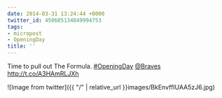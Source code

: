 ```yaml
---
date: 2014-03-31 13:24:44 +0000
twitter_id: 450685134849994753
tags:
- micropost
- OpeningDay
title: ''
---
```


Time to pull out The Formula. [#OpeningDay](https://twitter.com/hashtag/OpeningDay) [@Braves](https://twitter.com/Braves) http://t.co/A3HAmRLJXh

![Image from twitter]({{ "/" | relative_url  }}images/BkEnvffIUAA5zJ6.jpg)

